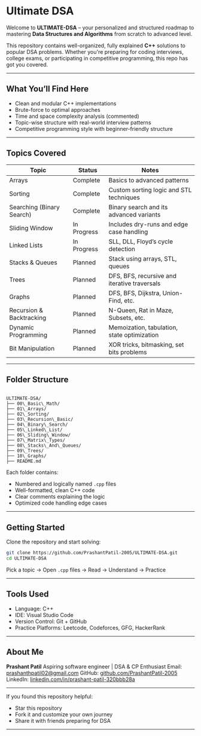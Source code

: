 
# Ultimate DSA

Welcome to **ULTIMATE-DSA** – your personalized and structured roadmap to mastering **Data Structures and Algorithms** from scratch to advanced level.

This repository contains well-organized, fully explained **C++** solutions to popular DSA problems. Whether you're preparing for coding interviews, college exams, or participating in competitive programming, this repo has got you covered.

---

## What You’ll Find Here

- Clean and modular C++ implementations  
- Brute-force to optimal approaches  
- Time and space complexity analysis (commented)  
- Topic-wise structure with real-world interview patterns  
- Competitive programming style with beginner-friendly structure

---

## Topics Covered

| Topic                     | Status      | Notes                                      |
|--------------------------|-------------|--------------------------------------------|
| Arrays                   | Complete    | Basics to advanced patterns                |
| Sorting                  | Complete    | Custom sorting logic and STL techniques    |
| Searching (Binary Search)| Complete    | Binary search and its advanced variants    |
| Sliding Window           | In Progress | Includes dry-runs and edge case handling   |
| Linked Lists             | In Progress | SLL, DLL, Floyd’s cycle detection          |
| Stacks & Queues          | Planned     | Stack using arrays, STL, queues            |
| Trees                    | Planned     | DFS, BFS, recursive and iterative traversals |
| Graphs                   | Planned     | DFS, BFS, Dijkstra, Union-Find, etc.       |
| Recursion & Backtracking | Planned     | N-Queen, Rat in Maze, Subsets, etc.        |
| Dynamic Programming      | Planned     | Memoization, tabulation, state optimization|
| Bit Manipulation         | Planned     | XOR tricks, bitmasking, set bits problems  |

---

## Folder Structure

```

ULTIMATE-DSA/
├── 00\_Basic\_Math/
├── 01\_Arrays/
├── 02\_Sorting/
├── 03\_Recursion\_Basic/
├── 04\_Binary\_Search/
├── 05\_Linked\_List/
├── 06\_Sliding\_Window/
├── 07\_Matrix\_Types/
├── 08\_Stacks\_And\_Queues/
├── 09\_Trees/
├── 10\_Graphs/
├── README.md

````

Each folder contains:
- Numbered and logically named `.cpp` files  
- Well-formatted, clean C++ code  
- Clear comments explaining the logic  
- Optimized code handling edge cases  

---

## Getting Started

Clone the repository and start solving:

```bash
git clone https://github.com/PrashantPatil-2005/ULTIMATE-DSA.git
cd ULTIMATE-DSA
````

Pick a topic → Open `.cpp` files → Read → Understand → Practice

---

## Tools Used

* Language: C++
* IDE: Visual Studio Code
* Version Control: Git + GitHub
* Practice Platforms: Leetcode, Codeforces, GFG, HackerRank
---

## About Me

**Prashant Patil**
Aspiring software engineer | DSA & CP Enthusiast
Email: [prashanthpatil02@gmail.com](mailto:prashanthpatil02@gmail.com)
GitHub: [github.com/PrashantPatil-2005](https://github.com/PrashantPatil-2005)
LinkedIn: [linkedin.com/in/prashant-patil-320bbb28a](https://www.linkedin.com/in/prashant-patil-320bbb28a/)

---
If you found this repository helpful:

* Star this repository
* Fork it and customize your own journey
* Share it with friends preparing for DSA

---

